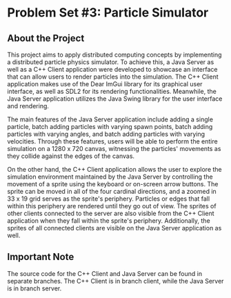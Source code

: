 # Problem Set #3: Particle Simulator

## About the Project
This project aims to apply distributed computing concepts by implementing a distributed particle physics simulator. To achieve this, a Java Server as well as a C++ Client application were developed to showcase an interface that can allow users to render particles into the simulation. The C++ Client application makes use of the Dear ImGui library for its graphical user interface, as well as SDL2 for its rendering functionalities. Meanwhile, the Java Server application utilizes the Java Swing library for the user interface and rendering. 

The main features of the Java Server application include adding a single particle, batch adding particles with varying spawn points, batch adding particles with varying angles, and batch adding particles with varying velocities. Through these features, users will be able to perform the entire simulation on a 1280 x 720 canvas, witnessing the particles' movements as they collide against the edges of the canvas.

On the other hand, the C++ Client application allows the user to explore the simulation environment maintained by the Java Server by controlling the movement of a sprite using the keyboard or on-screen arrow buttons. The sprite can be moved in all of the four cardinal directions, and a zoomed in 33 x 19 grid serves as the sprite's periphery. Particles or edges that fall within this periphery are rendered until they go out of view. The sprites of other clients connected to the server are also visible from the C++ Client application when they fall within the sprite's periphery. Additionally, the sprites of all connected clients are visible on the Java Server application as well. 

## Important Note
The source code for the C++ Client and Java Server can be found in separate branches. The C++ Client is in branch client, while the Java Server is in branch server. 